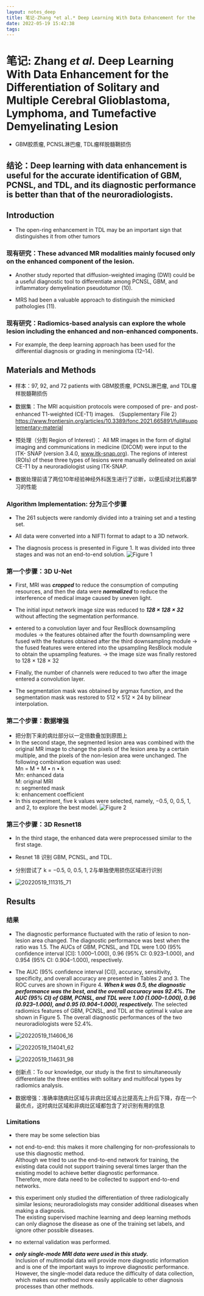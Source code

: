 ```yaml
---
layout: notes_deep
title: 笔记-Zhang *et al.* Deep Learning With Data Enhancement for the Differentiation of Solitary and Multiple Cerebral Glioblastoma, Lymphoma, and Tumefactive Demyelinating Lesion
date: 2022-05-19 15:42:38
tags:
---
```

# 笔记: Zhang *et al.* Deep Learning With Data Enhancement for the Differentiation of Solitary and Multiple Cerebral Glioblastoma, Lymphoma, and Tumefactive Demyelinating Lesion

* GBM胶质瘤, PCNSL淋巴瘤, TDL瘤样脱髓鞘损伤

## 结论：Deep learning with data enhancement is useful for the accurate identification of GBM, PCNSL, and TDL, and its diagnostic performance is better than that of the neuroradiologists.


## Introduction
* The open-ring enhancement in TDL may be an important sign that distinguishes it from other tumors
### 现有研究：These advanced MR modalities mainly focused only on the enhanced component of the lesion.
* Another study reported that diffusion-weighted imaging (DWI) could be a useful diagnostic tool to differentiate among PCNSL, GBM, and inflammatory demyelination pseudotumor (10).

* MRS had been a valuable approach to distinguish the mimicked pathologies (11).
### 现有研究：Radiomics-based analysis can explore the whole lesion including the enhanced and non-enhanced components.
* For example, the deep learning approach has been used for the differential diagnosis or grading in meningioma (12–14).

## Materials and Methods
* 样本：97, 92, and 72 patients with GBM胶质瘤, PCNSL淋巴瘤, and TDL瘤样脱髓鞘损伤

* 数据集：The MRI acquisition protocols were composed of pre- and post- enhanced T1-weighted (CE-T1) images. （Supplementary File 2）
https://www.frontiersin.org/articles/10.3389/fonc.2021.665891/full#supplementary-material

* 预处理（分割 Region of Interest）： All MR images in the form of digital imaging and communications in medicine (DICOM) were input to the ITK- SNAP (version 3.4.0, www.itk-snap.org). The regions of interest (ROIs) of these three types of lesions were manually delineated on axial CE-T1 by a neuroradiologist using ITK-SNAP.

* 数据处理前请了两位10年经验神经外科医生进行了诊断，以便后续对比机器学习的性能

### Algorithm Implementation: 分为三个步骤
* The 261 subjects were randomly divided into a training set and a testing set.

* All data were converted into a NIFTI format to adapt to a 3D network.

* The diagnosis process is presented in Figure 1. It was divided into three stages and was not an end-to-end solution.
![Figure 1](images_for_notes/figure1.png)
### 第一个步骤：3D U-Net
* First, MRI was ***cropped*** to reduce the consumption of computing resources, and then the data were ***normalized*** to reduce the interference of medical image caused by uneven light.

* The initial input network image size was reduced to ***128 × 128 × 32*** without affecting the segmentation performance.

* entered to a convolution layer and four ResBlock downsampling modules -> the features obtained after the fourth downsampling were fused with the features obtained after the third downsampling module -> the fused features were entered into the upsampling ResBlock module to obtain the upsampling features. -> the image size was finally restored to 128 × 128 × 32

* Finally, the number of channels were reduced to two after the image entered a convolution layer.

* The segmentation mask was obtained by argmax function, and the segmentation mask was restored to 512 × 512 × 24 by bilinear interpolation.
### 第二个步骤：数据增强
* 把分割下来的病灶部分以一定倍数叠加到原图上
* In the second stage, the segmented lesion area was combined with the original MR image to change the pixels of the lesion area by a certain multiple, and the pixels of the non-lesion area were unchanged. The following combination equation was used:  
Mn = M + M • n • k  
Mn: enhanced data   
M: original MRI  
n: segmented mask  
k: enhancement coefficient  
* In this experiment, five k values were selected, namely, −0.5, 0, 0.5, 1, and 2, to explore the best model. ![Figure 2](images_for_notes/figure2.png)
### 第三个步骤：3D Resnet18
* In the third stage, the enhanced data were preprocessed similar to the first stage.
* Resnet 18 识别 GBM, PCNSL, and TDL.

* 分别尝试了 k = −0.5, 0, 0.5, 1, 2与单独使用损伤区域进行识别

* ![20220519_111315_71](images_for_notes/figure3.png)

## Results
### 结果
* The diagnostic performance fluctuated with the ratio of lesion to non-lesion area changed. The diagnostic performance was best when the ratio was 1.5. The AUCs of GBM, PCNSL, and TDL were 1.00 (95% confidence interval [CI]: 1.000–1.000), 0.96 (95% CI: 0.923–1.000), and 0.954 (95% CI: 0.904–1.000), respectively.

* The AUC (95% confidence interval [CI]), accuracy, sensitivity, specificity, and overall accuracy are presented in Tables 2 and 3. The ROC curves are shown in Figure 4. ***When k was 0.5, the diagnostic performance was the best, and the overall accuracy was 92.4%. The AUC (95% CI) of GBM, PCNSL, and TDL were 1.00 (1.000–1.000), 0.96 (0.923–1.000), and 0.95 (0.904–1.000), respectively.*** The selected radiomics features of GBM, PCNSL, and TDL at the optimal k value are shown in Figure 5. The overall diagnostic performances of the two neuroradiologists were 52.4%.
* ![20220519_114606_16](images_for_notes/table2_3.png)
* ![20220519_114041_62](images_for_notes/figure4.png)
* ![20220519_114631_98](images_for_notes/figure5.png)

* 创新点：To our knowledge, our study is the first to simultaneously differentiate the three entities with solitary and multifocal types by radiomics analysis.

* 数据增强：准确率随病灶区域与非病灶区域占比提高先上升后下降，存在一个最优点，这时病灶区域和非病灶区域都包含了对识别有用的信息

### Limitations
* there may be some selection bias  

* not end-to-end: this makes it more challenging for non-professionals to use this diagnostic method.  
Although we tried to use the end-to-end network for training, the existing data could not support training several times larger than the existing model to achieve better diagnostic performance.  
Therefore, more data need to be collected to support end-to-end networks.
* this experiment only studied the differentiation of three radiologically similar lesions; neuroradiologists may consider additional diseases when making a diagnosis.  
The existing supervised machine learning and deep learning methods can only diagnose the disease as one of the training set labels, and ignore other possible diseases.  
* no external validation was performed.
* ***only single-mode MRI data were used in this study.***  
Inclusion of multimodal data will provide more diagnostic information and is one of the important ways to improve diagnostic performance.  
However, the single-model data reduce the difficulty of data collection, which makes our method more easily applicable to other diagnosis processes than other methods.
